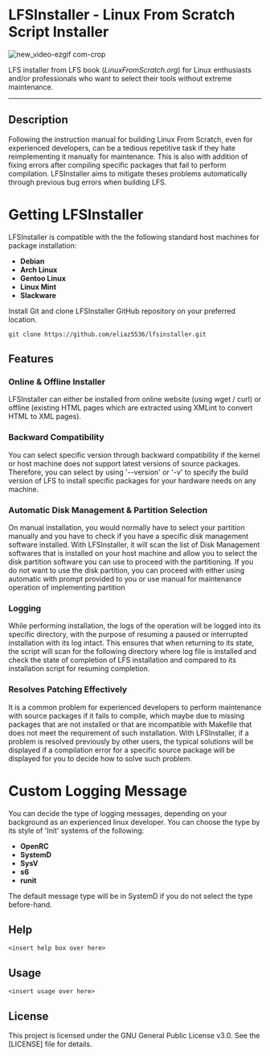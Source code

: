 # LFSInstaller - Linux From Scratch Script Installer

![new_video-ezgif com-crop](https://github.com/user-attachments/assets/72c916b2-268c-49a4-a3c7-a00c1f8a1659)

LFS installer from LFS book (_LinuxFromScratch.org_) for Linux enthusiasts and/or professionals who want to select their tools without extreme maintenance.

----------------------------------------------------------------------------------------------------------------------------

## Description
Following the instruction manual for building Linux From Scratch, even for experienced developers, can be a tedious repetitive task if they hate reimplementing it manually for maintenance. This is also with addition of fixing errors after compiling specific packages that fail to perform compilation. LFSInstaller aims to mitigate theses problems automatically through previous bug errors when building LFS.

# Getting LFSInstaller
LFSInstaller is compatible with the the following standard host machines for package installation:
- **Debian**
- **Arch Linux**
- **Gentoo Linux**
- **Linux Mint**
- **Slackware**

Install Git and clone LFSInstaller GitHub repository on your preferred location.
```
git clone https://github.com/eliaz5536/lfsinstaller.git
```

## Features
### Online & Offline Installer
LFSInstaller can either be installed from online website (using wget / curl) or offline (existing HTML pages which are extracted using XMLint to convert HTML to XML pages).

### Backward Compatibility
You can select specific version through backward compatibility if the kernel or host machine does not support latest versions of source packages. Therefore, you can 
select by using '--version' or '-v' to specify the build version of LFS to install specific packages for your hardware needs on any machine.

### Automatic Disk Management & Partition Selection
On manual installation, you would normally have to select your partition manually and you have to check if you have a specific disk management software installed.
With LFSInstaller, it will scan the list of Disk Management softwares that is installed on your host machine and allow you to select the disk partition software you can
use to proceed with the partitioning. If you do not want to use the disk partition, you can proceed with either using automatic with prompt provided to you or use 
manual for maintenance operation of implementing partition

### Logging
While performing installation, the logs of the operation will be logged into its specific directory, with the purpose of resuming a paused or interrupted installation with its
log intact. This ensures that when returning to its state, the script will scan for the following directory where log file is installed and check the state of completion
of LFS installation and compared to its installation script for resuming completion.

### Resolves Patching Effectively
It is a common problem for experienced developers to perform maintenance with source packages if it fails to compile, which maybe due to missing packages that are not installed
or that are incompatible with Makefile that does not meet the requirement of such installation. With LFSInstaller, if a problem is resolved previously by other users,
the typical solutions will be displayed if a compilation error for a specific source package will be displayed for you to decide how to solve such problem.

# Custom Logging Message
You can decide the type of logging messages, depending on your background as an experienced linux developer. 
You can choose the type by its style of 'Init' systems of the following: 
- **OpenRC**
- **SystemD**
- **SysV**
- **s6**
- **runit**

The default message type will be in SystemD if you do not select the type before-hand.

## Help
```
<insert help box over here>
```

## Usage
```
<insert usage over here>
```

## License
This project is licensed under the GNU General Public License v3.0. See the [LICENSE] file for details.
